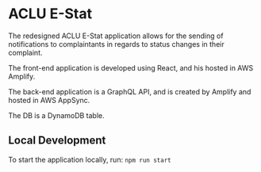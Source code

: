 # ACLU E-Stat

The redesigned ACLU E-Stat application allows for the sending of notifications
to complaintants in regards to status changes in their complaint.

The front-end application is developed using React, and his hosted in AWS Amplify.

The back-end application is a GraphQL API, and is created by Amplify and hosted in AWS AppSync.

The DB is a DynamoDB table.

## Local Development

To start the application locally, run:
`npm run start`
